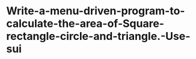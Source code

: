 # Write-a-menu-driven-program-to-calculate-the-area-of-Square-rectangle-circle-and-triangle.-Use-sui